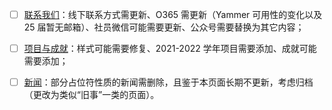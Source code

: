 - [ ] [联系我们](contact.html)：线下联系方式需更新、O365 需更新（Yammer 可用性的变化以及 25 届暂无邮箱）、社员微信可能需要更新、公众号需要替换为其它内容；

- [ ] [项目与成就](projects.html)：样式可能需要修复、2021-2022 学年项目需要添加、成就可能需要添加；

- [ ] [新闻](news.html)：部分占位符性质的新闻需删除，且鉴于本页面长期不更新，考虑归档（更改为类似“旧事”一类的页面）。
